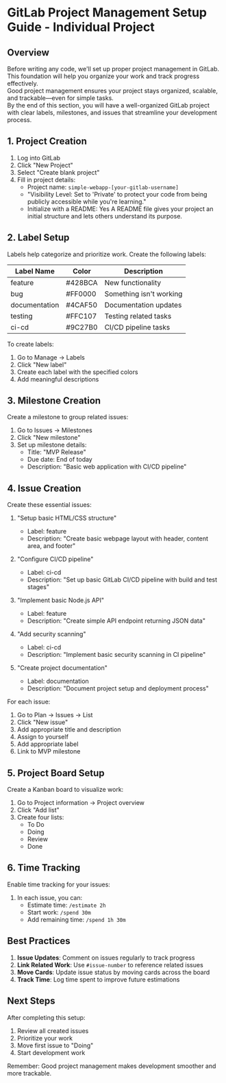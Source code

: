 # GitLab Project Management Setup Guide - Individual Project

## Overview

Before writing any code, we'll set up proper project management in GitLab. This foundation will help you organize your work and track progress effectively.  
Good project management ensures your project stays organized, scalable, and trackable—even for simple tasks.  
By the end of this section, you will have a well-organized GitLab project with clear labels, milestones, and issues that streamline your development process.  

## 1. Project Creation

1. Log into GitLab
2. Click "New Project"
3. Select "Create blank project"
4. Fill in project details:
   - Project name: `simple-webapp-[your-gitlab-username]`
   - "Visibility Level: Set to 'Private' to protect your code from being publicly accessible while you're learning."  
   - Initialize with a README: Yes
     A README file gives your project an initial structure and lets others understand its purpose.  

## 2. Label Setup

Labels help categorize and prioritize work. Create the following labels:

| Label Name    | Color  | Description |
|--------------|--------|-------------|
| feature      | #428BCA | New functionality |
| bug          | #FF0000 | Something isn't working |
| documentation| #4CAF50 | Documentation updates |
| testing      | #FFC107 | Testing related tasks |
| ci-cd        | #9C27B0 | CI/CD pipeline tasks |

To create labels:
1. Go to Manage → Labels
2. Click "New label"
3. Create each label with the specified colors
4. Add meaningful descriptions

## 3. Milestone Creation

Create a milestone to group related issues:

1. Go to Issues → Milestones
2. Click "New milestone"
3. Set up milestone details:
   - Title: "MVP Release"
   - Due date: End of today
   - Description: "Basic web application with CI/CD pipeline"

## 4. Issue Creation

Create these essential issues:

1. "Setup basic HTML/CSS structure"
   - Label: feature
   - Description: "Create basic webpage layout with header, content area, and footer"
   
2. "Configure CI/CD pipeline"
   - Label: ci-cd
   - Description: "Set up basic GitLab CI/CD pipeline with build and test stages"
   
3. "Implement basic Node.js API"
   - Label: feature
   - Description: "Create simple API endpoint returning JSON data"
   
4. "Add security scanning"
   - Label: ci-cd
   - Description: "Implement basic security scanning in CI pipeline"
   
5. "Create project documentation"
   - Label: documentation
   - Description: "Document project setup and deployment process"

For each issue:
1. Go to Plan → Issues → List
2. Click "New issue"
3. Add appropriate title and description
4. Assign to yourself
5. Add appropriate label
6. Link to MVP milestone

## 5. Project Board Setup

Create a Kanban board to visualize work:

1. Go to Project information → Project overview
2. Click "Add list"
3. Create four lists:
   - To Do
   - Doing
   - Review
   - Done

## 6. Time Tracking

Enable time tracking for your issues:

1. In each issue, you can:
   - Estimate time: `/estimate 2h`
   - Start work: `/spend 30m`
   - Add remaining time: `/spend 1h 30m`

## Best Practices

1. **Issue Updates**: Comment on issues regularly to track progress
2. **Link Related Work**: Use `#issue-number` to reference related issues
3. **Move Cards**: Update issue status by moving cards across the board
4. **Track Time**: Log time spent to improve future estimations

## Next Steps

After completing this setup:
1. Review all created issues
2. Prioritize your work
3. Move first issue to "Doing"
4. Start development work

Remember: Good project management makes development smoother and more trackable.
